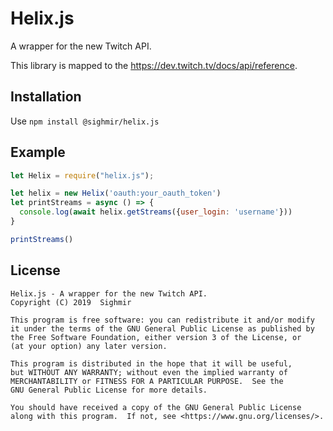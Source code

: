 # Helix.js
A wrapper for the new Twitch API.  

This library is mapped to the https://dev.twitch.tv/docs/api/reference.  

## Installation

Use `npm install @sighmir/helix.js`

## Example

```js
let Helix = require("helix.js");

let helix = new Helix('oauth:your_oauth_token')
let printStreams = async () => {
  console.log(await helix.getStreams({user_login: 'username'}))
}

printStreams()
```

## License
```
Helix.js - A wrapper for the new Twitch API.
Copyright (C) 2019  Sighmir

This program is free software: you can redistribute it and/or modify
it under the terms of the GNU General Public License as published by
the Free Software Foundation, either version 3 of the License, or
(at your option) any later version.

This program is distributed in the hope that it will be useful,
but WITHOUT ANY WARRANTY; without even the implied warranty of
MERCHANTABILITY or FITNESS FOR A PARTICULAR PURPOSE.  See the
GNU General Public License for more details.

You should have received a copy of the GNU General Public License
along with this program.  If not, see <https://www.gnu.org/licenses/>.
```
